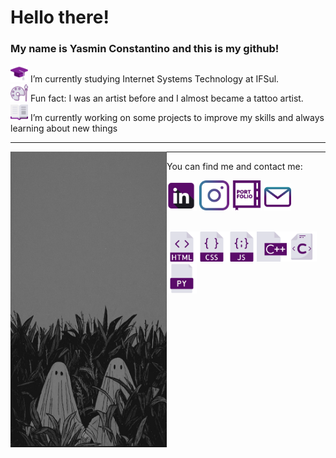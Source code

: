<h1> Hello there! </h1>
<h3> My name is Yasmin Constantino and this is my github! </h3>

  <p>
    <img src="icons/mortarboard.png" width="28" padding="5"/> I’m currently studying Internet Systems Technology at IFSul.
    <br>
    <img src="icons/palette.png" width="28" padding="5"/>  Fun fact: I was an artist before and I almost became a tattoo artist.
    <br>
    <img src="icons/book.png" width="28" padding="5"/> I’m currently working on some projects to improve my skills and always learning about new things
    <br>
  </p>

  <hr>

<img src="Ghost Wallpaper.jpeg" width="250" align="left">
<hr>
<p> You can find me and contact me:</p>

<div margin="100">
  <a href="https://www.linkedin.com/in/yasmin-constantino/"><img src="icons/linkedin (2).png" width="48"/></a>
  <a href="https://www.instagram.com/the.yasminconstantino/"><img src="icons/instagram (1).png" width="48"/></a>
  <a href="https://yasminconstantino.github.io/Portfolio/"><img src="icons/portfolio (1).png" width="48"/></a>
  <a href='mailto:theyasminconstantino@gmail.com'><img src="icons/email (1).png" width="43"/></a>
</div>

<br>

<img src="icons/html (3).png" width="48"/><img src="icons/css (1).png" width="48"/><img src="icons/javascript.png" width="48"/><img src="icons/c.png" width="48"/><img src="icons/c-.png" width="48"/><img src="icons/python-file.png" width="48"/>

<!--
<img style="width=100px;  src="Ghost Wallpaper.jpeg">
      -->



<!--
**yasminconstantino/yasminconstantino** is a ✨ _special_ ✨ repository because its `README.md` (this file) appears on your GitHub profile.

Here are some ideas to get you started:

- 🌱 I’m currently learning ...
- 👯 I’m looking to collaborate on ...
- 🤔 I’m looking for help with ...
- 💬 Ask me about ...
- 📫 How to reach me: ...
- 😄 Pronouns: ...
-->
